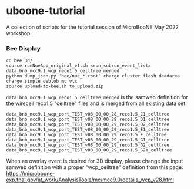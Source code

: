 # uboone-tutorial
A collection of scripts for the tutorial session of MicroBooNE May 2022 workshop

### Bee Display
```
cd bee_3d/
source runNueApp_original_v1.sh <run_subrun_event_list> data_bnb_mcc9.1_wcp_reco1.5_celltree_merged
python dump_json.py 'bee/nue_*.root' charge cluster flash deadarea charge simple deblob mc vtx
source upload-to-bee.sh to_upload.zip
```

`data_bnb_mcc9.1_wcp_reco1.5_celltree_merged` is the samweb definition for the wirecell reco1.5
"celltree" files and is merged from all existing data set:
```
data_bnb_mcc9.1_wcp_port_TEST_v08_00_00_28_reco1.5_C1_celltree
data_bnb_mcc9.1_wcp_port_TEST_v08_00_00_29_reco1.5_D1_celltree
data_bnb_mcc9.1_wcp_port_TEST_v08_00_00_29_reco1.5_D2_celltree
data_bnb_mcc9.1_wcp_port_TEST_v08_00_00_29_reco1.5_E1_celltree
data_bnb_mcc9.1_wcp_port_TEST_v08_00_00_29_reco1.5_F_celltree
data_bnb_mcc9.1_wcp_port_TEST_v08_00_00_29_reco1.5_G1_celltree
data_bnb_mcc9.1_wcp_port_TEST_v08_00_00_29_reco1.5_G2_celltree
data_bnb_mcc9.1_wcp_port_TEST_v08_00_00_29_reco1.5_G2a_celltree
```

When an overlay event is desired for 3D display, please change the input samweb definition with
a proper "wcp_celltree" definition from this page:
https://microboone-exp.fnal.gov/at_work/AnalysisTools/mc/mcc9.0/details_wcp_v28.html

